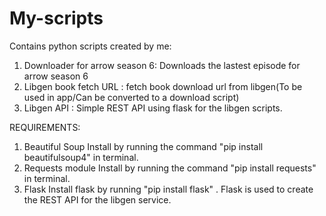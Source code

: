 # My-scripts

Contains python scripts created by me:
1. Downloader for arrow season 6: Downloads the lastest episode for arrow season 6
2. Libgen book fetch URL : fetch book download url from libgen(To be used in app/Can be converted to a download script)
3. Libgen API : Simple REST API using flask for the libgen scripts.

REQUIREMENTS:
1. Beautiful Soup
    Install by running the command "pip install beautifulsoup4" in terminal.
2. Requests module
    Install by running the command "pip install requests" in terminal.
3. Flask
    Install flask by running "pip install flask" . Flask is used to create the REST API for the libgen service.
